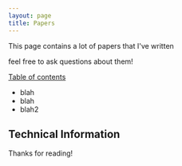 ```yaml
---
layout: page
title: Papers
---
```


<p class="message">
This page contains a lot of papers that I've written
</p>

feel free to ask questions about them!

[Table of contents]()
  - blah
  - blah
  - blah2

## Technical Information

Thanks for reading!
